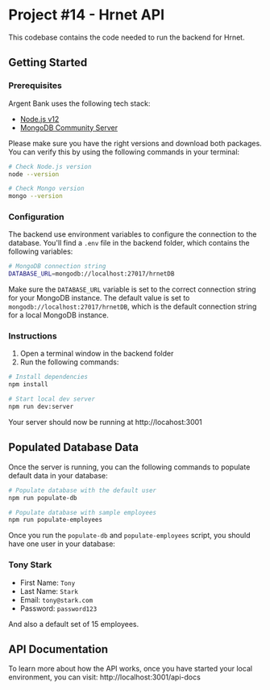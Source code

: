 # Project #14 - Hrnet API

This codebase contains the code needed to run the backend for Hrnet.

## Getting Started

### Prerequisites

Argent Bank uses the following tech stack:

- [Node.js v12](https://nodejs.org/en/)
- [MongoDB Community Server](https://www.mongodb.com/try/download/community)

Please make sure you have the right versions and download both packages. You can verify this by using the following
commands in your terminal:

```bash
# Check Node.js version
node --version

# Check Mongo version
mongo --version
```

### Configuration

The backend use environment variables to configure the connection to the database.
You'll find a `.env` file in the backend folder, which contains the following variables:

```bash
# MongoDB connection string
DATABASE_URL=mongodb://localhost:27017/hrnetDB
```

Make sure the `DATABASE_URL` variable is set to the correct connection string for your MongoDB instance.
The default value is set to `mongodb://localhost:27017/hrnetDB`, which is the default connection string for a local
MongoDB instance.

### Instructions

1. Open a terminal window in the backend folder
2. Run the following commands:

```bash
# Install dependencies
npm install

# Start local dev server
npm run dev:server
```

Your server should now be running at http://locahost:3001

## Populated Database Data

Once the server is running, you can the following commands to populate default data in your database:

```bash
# Populate database with the default user
npm run populate-db

# Populate database with sample employees
npm run populate-employees
```

Once you run the `populate-db` and `populate-employees` script, you should have one user in your database:

### Tony Stark

- First Name: `Tony`
- Last Name: `Stark`
- Email: `tony@stark.com`
- Password: `password123`

And also a default set of 15 employees.

## API Documentation

To learn more about how the API works, once you have started your local environment, you can
visit: http://localhost:3001/api-docs
